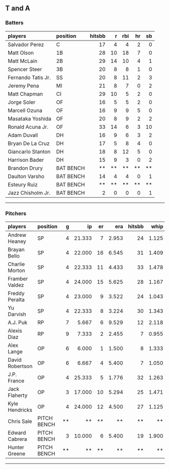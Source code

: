 ## T and A

### Batters

 
|players            |position  | hitsbb|  r| rbi| hr| sb| 
|:------------------|:---------|------:|--:|---:|--:|--:| 
|Salvador Perez     |C         |     17|  4|   4|  2|  0| 
|Matt Olson         |1B        |     28| 10|  18|  7|  0| 
|Matt McLain        |2B        |     29| 14|  10|  4|  1| 
|Spencer Steer      |3B        |     20|  8|   8|  1|  0| 
|Fernando Tatis Jr. |SS        |     20|  8|  11|  2|  3| 
|Jeremy Pena        |MI        |     21|  8|   7|  0|  2| 
|Matt Chapman       |CI        |     29| 10|   5|  2|  0| 
|Jorge Soler        |OF        |     16|  5|   5|  2|  0| 
|Marcell Ozuna      |OF        |     16|  9|   9|  5|  0| 
|Masataka Yoshida   |OF        |     20|  8|   9|  2|  2| 
|Ronald Acuna Jr.   |OF        |     33| 14|   6|  3| 10| 
|Adam Duvall        |DH        |     16|  9|   6|  3|  2| 
|Bryan De La Cruz   |DH        |     17|  5|   8|  4|  0| 
|Giancarlo Stanton  |DH        |     18|  8|  12|  5|  0| 
|Harrison Bader     |DH        |     15|  9|   3|  0|  2| 
|Brandon Drury      |BAT BENCH |     **| **|  **| **| **| 
|Daulton Varsho     |BAT BENCH |     14|  4|   4|  0|  1| 
|Esteury Ruiz       |BAT BENCH |     **| **|  **| **| **| 
|Jazz Chisholm Jr.  |BAT BENCH |      2|  0|   0|  0|  1| 


* * *

### Pitchers

 
|players         |position    |  g|     ip| er|   era| hitsbb|  whip| so|  w| sv| 
|:---------------|:-----------|--:|------:|--:|-----:|------:|-----:|--:|--:|--:| 
|Andrew Heaney   |SP          |  4| 21.333|  7| 2.953|     24| 1.125| 21|  3|  0| 
|Brayan Bello    |SP          |  4| 22.000| 16| 6.545|     31| 1.409| 19|  2|  0| 
|Charlie Morton  |SP          |  4| 22.333| 11| 4.433|     33| 1.478| 17|  1|  0| 
|Framber Valdez  |SP          |  4| 24.000| 15| 5.625|     28| 1.167| 25|  2|  0| 
|Freddy Peralta  |SP          |  4| 23.000|  9| 3.522|     24| 1.043| 31|  2|  0| 
|Yu Darvish      |SP          |  4| 22.333|  8| 3.224|     30| 1.343| 28|  3|  0| 
|A.J. Puk        |RP          |  7|  5.667|  6| 9.529|     12| 2.118| 11|  1|  0| 
|Alexis Diaz     |RP          |  9|  7.333|  2| 2.455|      7| 0.955|  7|  0|  6| 
|Alex Lange      |OP          |  6|  6.000|  1| 1.500|      8| 1.333|  7|  0|  4| 
|David Robertson |OP          |  6|  6.667|  4| 5.400|      7| 1.050|  4|  1|  3| 
|J.P. France     |OP          |  4| 25.333|  5| 1.776|     32| 1.263| 16|  3|  0| 
|Jack Flaherty   |OP          |  3| 17.000| 10| 5.294|     25| 1.471| 17|  1|  0| 
|Kyle Hendricks  |OP          |  4| 24.000| 12| 4.500|     27| 1.125| 16|  1|  0| 
|Chris Sale      |PITCH BENCH | **|     **| **|    **|     **|    **| **| **| **| 
|Edward Cabrera  |PITCH BENCH |  3| 10.000|  6| 5.400|     19| 1.900|  9|  0|  0| 
|Hunter Greene   |PITCH BENCH | **|     **| **|    **|     **|    **| **| **| **| 


* * *


